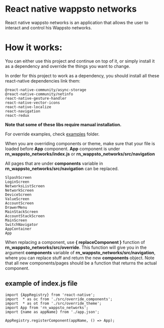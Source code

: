 # React native wappsto networks

React native wappsto networks is an application that allows the user to interact and control his Wappsto networks.

# How it works:

You can either use this project and continue on top of it, or simply install it as a dependency and override the things you want to change.

In order for this project to work as a dependency, you should install all these react-native dependencies link them:

```
@react-native-community/async-storage
@react-native-community/netinfo
react-native-gesture-handler
react-native-vector-icons
react-native-localize
react-navigation
react-redux
```

**Note that some of these libs require manual installation.**

For override examples, check [examples](https://github.com/Wappsto/RN_Wappsto_networks/tree/master/examples) folder.

When you are overriding components or theme, make sure that your file is loaded before **App** component. **App** component is under **rn_wappsto_networks/index.js** or **rn_wappsto_networks/src/navigation**

All pages that are under **components** variable in **rn_wappsto_networks/src/navigation** can be replaced.

```
SlpashScreen
LoginScreen
NetworksListScreen
NetworkScreen
DeviceScreen
ValueScreen
AccountScreen
DrawerMenu
MainStackScreen
AccountStackScreen
MainScreen
SwitchNavigator
AppContainer
App
```

When replacing a component, use **{ replaceComponent }** function of **rn_wappsto_networks/src/override**. This function will give you in the argument **components** variable of **rn_wappsto_networks/src/navigation**, where you can replace stuff and return the new **components** object. Note that all new components/pages should be a function that returns the actual component.

## example of index.js file

```
import {AppRegistry} from 'react-native';
import  * as oc from './src/override_components';
import  * as ot from './src/override_theme';
import App from 'rn_wappsto_networks';
import {name as appName} from './app.json';

AppRegistry.registerComponent(appName, () => App);
```
